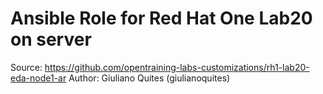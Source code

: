 # Ansible Role for Red Hat One Lab20 on server

Source: https://github.com/opentraining-labs-customizations/rh1-lab20-eda-node1-ar
Author: Giuliano Quites (giulianoquites)
